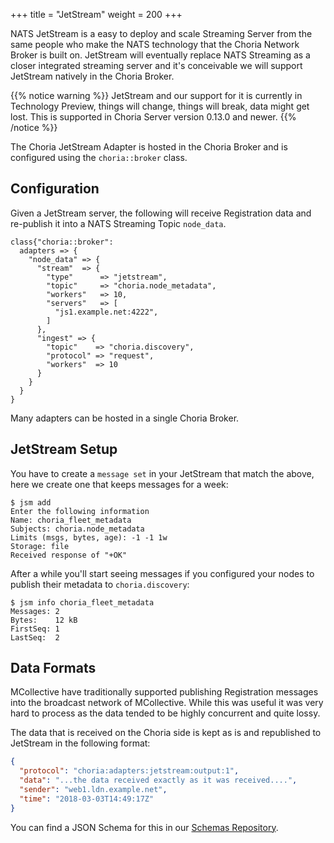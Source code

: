 +++
title = "JetStream"
weight = 200
+++

NATS JetStream is a easy to deploy and scale Streaming Server from the same people who make the NATS technology that the Choria Network Broker is built on.  JetStream will eventually replace NATS Streaming as a closer integrated streaming server and it's conceivable we will support JetStream natively in the Choria Broker.

{{% notice warning %}}
JetStream and our support for it is currently in Technology Preview, things will change, things will break, data might get lost. This is supported in Choria Server version 0.13.0 and newer.
{{% /notice %}}

The Choria JetStream Adapter is hosted in the Choria Broker and is configured using the `choria::broker` class.

## Configuration

Given a JetStream server, the following will receive Registration data and re-publish it into a NATS Streaming Topic `node_data`.

```puppet
class{"choria::broker":
  adapters => {
    "node_data" => {
      "stream"  => {
        "type"      => "jetstream",
        "topic"     => "choria.node_metadata",
        "workers"   => 10,
        "servers"   => [
          "js1.example.net:4222",
        ]
      },
      "ingest" => {
        "topic"    => "choria.discovery",
        "protocol" => "request",
        "workers"  => 10
      }
    }
  }
}
```

Many adapters can be hosted in a single Choria Broker.

## JetStream Setup

You have to create a `message set` in your JetStream that match the above, here we create one that keeps messages for a week:

```nohighlight
$ jsm add
Enter the following information
Name: choria_fleet_metadata
Subjects: choria.node_metadata
Limits (msgs, bytes, age): -1 -1 1w
Storage: file
Received response of "+OK"
```

After a while you'll start seeing messages if you configured your nodes to publish their metadata to `choria.discovery`:

```nohighlight
$ jsm info choria_fleet_metadata
Messages: 2
Bytes:    12 kB
FirstSeq: 1
LastSeq:  2
```

## Data Formats

MCollective have traditionally supported publishing Registration messages into the broadcast network of MCollective. While this was useful it was very hard to process as the data tended to be highly concurrent and quite lossy.

The data that is received on the Choria side is kept as is and republished to JetStream in the following format:

```json
{
  "protocol": "choria:adapters:jetstream:output:1",
  "data": "...the data received exactly as it was received....",
  "sender": "web1.ldn.example.net",
  "time": "2018-03-03T14:49:17Z"
}
```

You can find a JSON Schema for this in our [Schemas Repository](https://choria.io/schemas/choria/adapters/jetstream/v1/output.json).